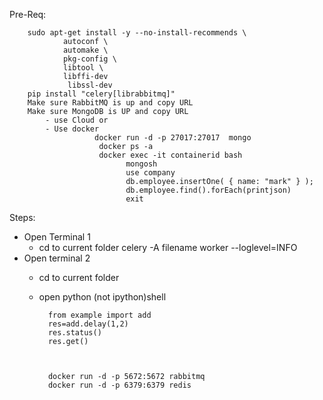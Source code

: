 

Pre-Req:
        
        sudo apt-get install -y --no-install-recommends \
                autoconf \
                automake \
                pkg-config \
                libtool \
                libffi-dev
                 libssl-dev
        pip install "celery[librabbitmq]"
        Make sure RabbitMQ is up and copy URL
        Make sure MongoDB is UP and copy URL
            - use Cloud or 
            - Use docker
                       docker run -d -p 27017:27017  mongo
                        docker ps -a
                        docker exec -it containerid bash
                              mongosh
                              use company
                              db.employee.insertOne( { name: "mark" } );
                              db.employee.find().forEach(printjson)
                              exit

Steps:
- Open Terminal 1
  - cd to current folder
          celery -A filename worker --loglevel=INFO
- Open terminal 2
  - cd to current folder
  - open python (not ipython)shell

          from example import add
          res=add.delay(1,2)
          res.status()
          res.get()
        

        
          docker run -d -p 5672:5672 rabbitmq
          docker run -d -p 6379:6379 redis
